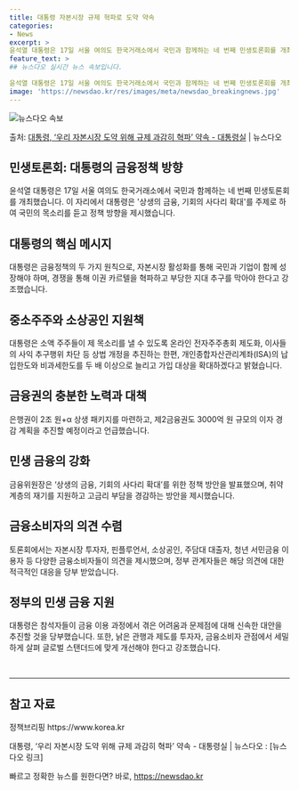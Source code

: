 ```yaml
---
title: 대통령 자본시장 규제 혁파로 도약 약속
categories:
- News
excerpt: >
윤석열 대통령은 17일 서울 여의도 한국거래소에서 국민과 함께하는 네 번째 민생토론회를 개최했다. 대통령은 …
feature_text: >
## 뉴스다오 실시간 뉴스 속보입니다.

윤석열 대통령은 17일 서울 여의도 한국거래소에서 국민과 함께하는 네 번째 민생토론회를 개최했다. 대통령은 …
image: 'https://newsdao.kr/res/images/meta/newsdao_breakingnews.jpg'
---
```


![뉴스다오 속보](https://newsdao.kr/res/images/meta/newsdao_breakingnews.jpg)

<p>출처: <a href="https://newsdao.kr/3014" rel="dofollow">대통령, ‘우리 자본시장 도약 위해 규제 과감히 혁파’ 약속 - 대통령실</a> | 뉴스다오</p>

<h2>민생토론회: 대통령의 금융정책 방향</h2>

<p data-ke-size="size16">윤석열 대통령은 17일 서울 여의도 한국거래소에서 국민과 함께하는 네 번째 민생토론회를 개최했습니다. 이 자리에서 대통령은 '상생의 금융, 기회의 사다리 확대'를 주제로 하여 국민의 목소리를 듣고 정책 방향을 제시했습니다.</p>

<h2 data-ke-size="size26">대통령의 핵심 메시지</h2>
<p data-ke-size="size16">대통령은 금융정책의 두 가지 원칙으로, 자본시장 활성화를 통해 국민과 기업이 함께 성장해야 하며, 경쟁을 통해 이권 카르텔을 혁파하고 부당한 지대 추구를 막아야 한다고 강조했습니다.</p>

<h2 data-ke-size="size26">중소주주와 소상공인 지원책</h2>
<p data-ke-size="size16">대통령은 소액 주주들이 제 목소리를 낼 수 있도록 온라인 전자주주총회 제도화, 이사들의 사익 추구행위 차단 등 상법 개정을 추진하는 한편, 개인종합자산관리계좌(ISA)의 납입한도와 비과세한도를 두 배 이상으로 늘리고 가입 대상을 확대하겠다고 밝혔습니다.</p>

<h2 data-ke-size="size26">금융권의 충분한 노력과 대책</h2>
<p data-ke-size="size16">은행권이 2조 원+α 상생 패키지를 마련하고, 제2금융권도 3000억 원 규모의 이자 경감 계획을 추진할 예정이라고 언급했습니다.</p>

<h2 data-ke-size="size26">민생 금융의 강화</h2>
<p data-ke-size="size16">금융위원장은 ‘상생의 금융, 기회의 사다리 확대’를 위한 정책 방안을 발표했으며, 취약계층의 재기를 지원하고 고금리 부담을 경감하는 방안을 제시했습니다.</p>

<h2 data-ke-size="size26">금융소비자의 의견 수렴</h2>
<p data-ke-size="size16">토론회에서는 자본시장 투자자, 핀플루언서, 소상공인, 주담대 대출자, 청년 서민금융 이용자 등 다양한 금융소비자들이 의견을 제시했으며, 정부 관계자들은 해당 의견에 대한 적극적인 대응을 당부 받았습니다.</p>

<h2 data-ke-size="size26">정부의 민생 금융 지원</h2>
<p data-ke-size="size16">대통령은 참석자들이 금융 이용 과정에서 겪은 어려움과 문제점에 대해 신속한 대안을 추진할 것을 당부했습니다. 또한, 낡은 관행과 제도를 투자자, 금융소비자 관점에서 세밀하게 살펴 글로벌 스탠더드에 맞게 개선해야 한다고 강조했습니다.</p>

<p data-ke-size="size16">&nbsp;</p>

<hr>

<h2 data-ke-size="size26">참고 자료</h2>
<p data-ke-size="size16">정책브리핑 https://www.korea.kr</p>
<p data-ke-size="size16">대통령, ‘우리 자본시장 도약 위해 규제 과감히 혁파’ 약속 - 대통령실 | 뉴스다오 : [뉴스 다오 링크]</p>
 

빠르고 정확한 뉴스를 원한다면? 바로, <a href="https://newsdao.kr" rel="dofollow">https://newsdao.kr</a>


    
